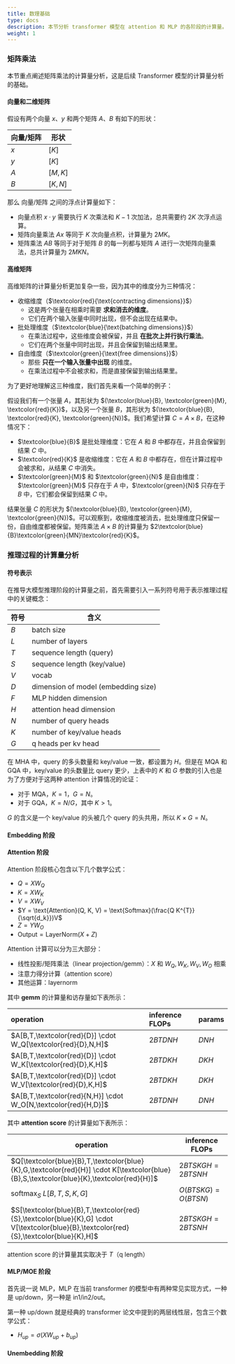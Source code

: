 ```yaml
---
title: 数理基础
type: docs
description: 本节分析 transformer 模型在 attention 和 MLP 的各阶段的计算量。
weight: 1
---
```


### 矩阵乘法

本节重点阐述矩阵乘法的计算量分析，这是后续 Transformer 模型的计算量分析的基础。

#### 向量和二维矩阵

假设有两个向量 $x$、$y$ 和两个矩阵 $A$、$B$ 有如下的形状：

| 向量/矩阵 | 形状 |
|---|---|
| $x$ | $[K]$ |
| $y$ | $[K]$ |
| $A$ | $[M, K]$ |
| $B$ | $[K, N]$ |

那么 向量/矩阵 之间的浮点计算量如下：

- 向量点积 $x \cdot y$ 需要执行 $K$ 次乘法和 $K-1$ 次加法，总共需要约 $2K$ 次浮点运算。
- 矩阵向量乘法 $Ax$ 等同于 $K$ 次向量点积，计算量为 $2MK$。
- 矩阵乘法 $AB$ 等同于对于矩阵 $B$ 的每一列都与矩阵 $A$ 进行一次矩阵向量乘法，总共计算量为 $2MKN$。

#### 高维矩阵

高维矩阵的计算量分析更加复杂一些，因为其中的维度分为三种情况：

- 收缩维度（$\textcolor{red}{\text{contracting dimensions}}$）
    - 这是两个张量在相乘时需要 __求和消去的维度__。
    - 它们在两个输入张量中同时出现，但不会出现在结果中。
- 批处理维度（$\textcolor{blue}{\text{batching dimensions}}$）
    - 在乘法过程中，这些维度会被保留，并且 __在批次上并行执行乘法__。
    - 它们在两个张量中同时出现，并且会保留到输出结果里。
- 自由维度（$\textcolor{green}{\text{free dimensions}}$）
    - 那些 __只在一个输入张量中出现__ 的维度。
    - 在乘法过程中不会被求和，而是直接保留到输出结果里。

为了更好地理解这三种维度，我们首先来看一个简单的例子：

假设我们有一个张量 $A$，其形状为 $(\textcolor{blue}{B}, \textcolor{green}{M}, \textcolor{red}{K})$，以及另一个张量 $B$，其形状为 $(\textcolor{blue}{B}, \textcolor{red}{K}, \textcolor{green}{N})$。我们希望计算 $C = A \times B$，在这种情况下：

- $\textcolor{blue}{B}$ 是批处理维度：它在 $A$ 和 $B$ 中都存在，并且会保留到结果 $C$ 中。
- $\textcolor{red}{K}$ 是收缩维度：它在 $A$ 和 $B$ 中都存在，但在计算过程中会被求和，从结果 $C$ 中消失。
- $\textcolor{green}{M}$ 和 $\textcolor{green}{N}$ 是自由维度：$\textcolor{green}{M}$ 只存在于 $A$ 中，$\textcolor{green}{N}$ 只存在于 $B$ 中，它们都会保留到结果 $C$ 中。

结果张量 $C$ 的形状为 $(\textcolor{blue}{B}, \textcolor{green}{M}, \textcolor{green}{N})$。可以观察到，收缩维度被消去，批处理维度只保留一份，自由维度都被保留。矩阵乘法 $A \times B$ 的计算量为 $2\textcolor{blue}{B}\textcolor{green}{MN}\textcolor{red}{K}$。

### 推理过程的计算量分析

#### 符号表示

在推导大模型推理阶段的计算量之前，首先需要引入一系列符号用于表示推理过程中的关键概念：

| 符号 | 含义             |
|-----|------------------|
| $B$ | batch size       |
| $L$ | number of layers |
| $T$ | sequence length (query) |
| $S$ | sequence length (key/value) |
| $V$ | vocab |
| $D$ | dimension of model (embedding size) |
| $F$ | MLP hidden dimension |
| $H$ | attention head dimension |
| $N$ | number of query heads |
| $K$ | number of key/value heads |
| $G$ | q heads per kv head |

在 MHA 中，query 的多头数量和 key/value 一致，都设置为 $H$。但是在 MQA 和 GQA 中，key/value 的头数量比 query 更少，上表中的 $K$ 和 $G$ 参数的引入也是为了方便对于这两种 attention 计算情况的论证：

- 对于 MQA，$K=1$，$G=N$。
- 对于 GQA，$K = N/G$，其中 $K>1$。

$G$ 的含义是一个 key/value 的头被几个 query 的头共用，所以 $K \times G = N$。

#### Embedding 阶段

#### Attention 阶段

Attention 阶段核心包含以下几个数学公式：

- $Q = X W_{Q}$
- $K = X W_{K}$
- $V = X W_{V}$
- $Y = \text{Attention}(Q, K, V) = \text{Softmax}(\frac{Q K^{T}}{\sqrt{d_k}})V$
- $Z = YW_{O}$
- $\text{Output} = \text{LayerNorm}(X+Z)$

Attention 计算可以分为三大部分：

- 线性投影/矩阵乘法（linear projection/gemm）：$X$ 和 $W_{Q}, W_{K}, W_{V}, W_{O}$ 相乘
- 注意力得分计算（attention score）
- 其他运算：layernorm

其中 __gemm__ 的计算量和访存量如下表所示：

| operation | inference FLOPs | params |
| :--- | :--- | :--- |
| $A[B,T,\textcolor{red}{D}] \cdot W_Q[\textcolor{red}{D},N,H]$ | $2BTDNH$ | $DNH$ |
| $A[B,T,\textcolor{red}{D}] \cdot W_K[\textcolor{red}{D},K,H]$ | $2BTDKH$ | $DKH$ |
| $A[B,T,\textcolor{red}{D}] \cdot W_V[\textcolor{red}{D},K,H]$ | $2BTDKH$ | $DKH$ |
| $A[B,T,\textcolor{red}{N,H}] \cdot W_O[N,\textcolor{red}{H,D}]$ | $2BTDNH$ | $DNH$ |

其中 __attention score__ 的计算量如下表所示：

| operation | inference FLOPs |
|-----------|-----------------|
| $Q[\textcolor{blue}{B},T,\textcolor{blue}{K},G,\textcolor{red}{H}] \cdot K[\textcolor{blue}{B},S,\textcolor{blue}{K},\textcolor{red}{H}]$ | $2BTSKGH=2BTSNH$ |
| $\text{softmax}_{S}\ L[B,T,S,K,G]$ | $O(BTSKG)=O(BTSN)$ |
| $S[\textcolor{blue}{B},T,\textcolor{red}{S},\textcolor{blue}{K},G] \cdot V[\textcolor{blue}{B},\textcolor{red}{S},\textcolor{blue}{K},H]$ | $2BTSKGH=2BTSNH$ |

attention score 的计算量其实取决于 $T$（q length）

#### MLP/MOE 阶段

首先说一说 MLP，MLP 在当前 transformer 的模型中有两种常见实现方式，一种是 up/down，另一种是 in1/in2/out。

第一种 up/down 就是经典的 transformer 论文中提到的两层线性层，包含三个数学公式：

- $H_{up} = \sigma(XW_{up} + b_{up})$

#### Unembedding 阶段
